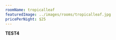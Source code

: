 ```yaml
---
roomName: tropicalleaf
featuredImage: ../images/rooms/tropicalleaf.jpg
pricePerNight: $25
---
```


**TEST4**
